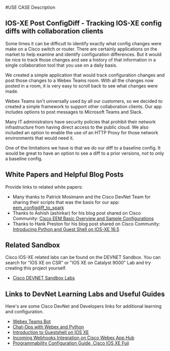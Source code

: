 #USE CASE Description

## IOS-XE Post ConfigDiff - Tracking IOS-XE config diffs with collaboration clients 

Some times it can be difficult to identify exactly what config changes were make on a Cisco switch or router.  There are certainly applications on the market to help examine and identify configuration differences.  But it would be nice to track those changes and see a history of that information in a single collaboration tool that you use on a daily basis.

We created a simple application that would track configuration changes and post those changes to a Webex Teams room.  With all the changes now posted in a room, it is very easy to scroll back to see what changes were made.  

Webex Teams isn't universally used by all our customers, so we decided to created a simple framework to support other collaboration clients.  Our app includes options to post messages to Microsoft Teams and Slack.

Many IT administrators have security policies that prohibit their network infrastructure from having direct access to the public cloud.  We also included an option to enable the use of an HTTP Proxy for those network environments that would need it.

One of the limitations we have is that we do our diff to a baseline config.  It would be great to have an option to see a diff to a prior versions, not to only a baseline config.


## White Papers and Helpful Blog Posts
Provide links to related white papers:
* Many thanks to Patrick Mosimann and the Cisco DevNet Team for sharing their scripts that was the basis for our app:  [eem_configdiff_to_spark](https://github.com/CiscoDevNet/python_code_samples_network/tree/master/eem_configdiff_to_spark)
* Thanks to Ashish (ashirkar) for his blog post shared on Cisco Community:
  [Cisco EEM Basic Overview and Sample Configurations](https://community.cisco.com/t5/networking-documents/cisco-eem-basic-overview-and-sample-configurations/ta-p/3148479)
* Thanks to Hank Preston for his blog post shared on Cisco Community:
  [Introducing Python and Guest Shell on IOS-XE 16.5](https://community.cisco.com/t5/developer-general-blogs/introducing-python-and-guest-shell-on-ios-xe-16-5/ba-p/3661394)

## Related Sandbox
Cisco IOS-XE related labs can be found on the DEVNET Sandbox.  You can search for "IOS XE on CSR" or "IOS XE on Catalyst 9000" Lab and try creating this project yourself.
* [Cisco DEVNET Sandbox Labs](https://devnetsandbox.cisco.com)

## Links to DevNet Learning Labs and Useful Guides
Here's are some Cisco DevNet and Developers links for additional learning and configuration.
* [Webex Teams Bot](https://developer.webex.com/docs/bots)
* [Chat-Ops with Webex and Python](https://developer.cisco.com/learning/lab/collab-spark-chatops-bot-itp/step/1)
* [Introduction to Guestshell on IOS XE](https://developer.cisco.com/learning/modules/net_app_hosting)
* [Incoming Webhooks Integration on Cisco Webex App Hub](https://apphub.webex.com/messaging/applications/incoming-webhooks-cisco-systems-38054)
* [Programmability Configuration Guide, Cisco IOS XE Fuji](https://www.cisco.com/c/en/us/td/docs/ios-xml/ios/prog/configuration/167/b_167_programmability_cg/guest_shell.html)

